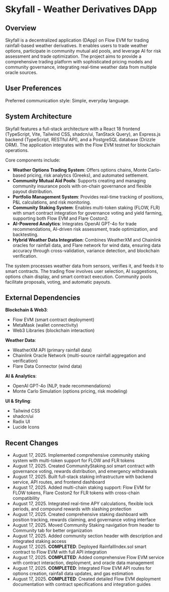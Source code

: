 # Skyfall - Weather Derivatives DApp

## Overview
Skyfall is a decentralized application (DApp) on Flow EVM for trading rainfall-based weather derivatives. It enables users to trade weather options, participate in community mutual aid pools, and leverage AI for risk assessment and trade optimization. The project aims to provide a comprehensive trading platform with sophisticated pricing models and community governance, integrating real-time weather data from multiple oracle sources.

## User Preferences
Preferred communication style: Simple, everyday language.

## System Architecture
Skyfall features a full-stack architecture with a React 18 frontend (TypeScript, Vite, Tailwind CSS, shadcn/ui, TanStack Query), an Express.js backend (TypeScript, RESTful API), and a PostgreSQL database (Drizzle ORM). The application integrates with the Flow EVM testnet for blockchain operations.

Core components include:
- **Weather Options Trading System**: Offers options chains, Monte Carlo-based pricing, risk analytics (Greeks), and automated settlement.
- **Community Mutual Aid Pools**: Supports creating and managing community insurance pools with on-chain governance and flexible payout distribution.
- **Portfolio Management System**: Provides real-time tracking of positions, P&L calculations, and risk monitoring.
- **Community Staking System**: Enables multi-token staking (FLOW, FLR) with smart contract integration for governance voting and yield farming, supporting both Flow EVM and Flare Coston2.
- **AI-Powered Analytics**: Integrates OpenAI GPT-4o for trade recommendations, AI-driven risk assessment, trade optimization, and backtesting.
- **Hybrid Weather Data Integration**: Combines WeatherXM and Chainlink oracles for rainfall data, and Flare network for wind data, ensuring data accuracy through cross-validation, variance detection, and blockchain verification.

The system processes weather data from sensors, verifies it, and feeds it to smart contracts. The trading flow involves user selection, AI suggestions, options chain display, and smart contract execution. Community pools facilitate proposals, voting, and automatic payouts.

## External Dependencies
**Blockchain & Web3**:
- Flow EVM (smart contract deployment)
- MetaMask (wallet connectivity)
- Web3 Libraries (blockchain interaction)

**Weather Data**:
- WeatherXM API (primary rainfall data)
- Chainlink Oracle Network (multi-source rainfall aggregation and verification)
- Flare Data Connector (wind data)

**AI & Analytics**:
- OpenAI GPT-4o (NLP, trade recommendations)
- Monte Carlo Simulation (options pricing, risk modeling)

**UI & Styling**:
- Tailwind CSS
- shadcn/ui
- Radix UI
- Lucide Icons

## Recent Changes
- August 17, 2025. Implemented comprehensive community staking system with multi-token support for FLOW and FLR tokens
- August 17, 2025. Created CommunityStaking.sol smart contract with governance voting, rewards distribution, and emergency withdrawals  
- August 17, 2025. Built full-stack staking infrastructure with backend service, API routes, and frontend dashboard
- August 17, 2025. Added multi-chain staking support: Flow EVM for FLOW tokens, Flare Coston2 for FLR tokens with cross-chain compatibility
- August 17, 2025. Integrated real-time APY calculations, flexible lock periods, and compound rewards with slashing protection
- August 17, 2025. Created comprehensive staking dashboard with position tracking, rewards claiming, and governance voting interface
- August 17, 2025. Moved Community Staking navigation from header to Community tab for better organization
- August 17, 2025. Added community section header with description and integrated staking access
- August 17, 2025. **COMPLETED**: Deployed RainfallIndex.sol smart contract to Flow EVM with full API integration
- August 17, 2025. **COMPLETED**: Added comprehensive Flow EVM service with contract interaction, deployment, and oracle data management
- August 17, 2025. **COMPLETED**: Integrated Flow EVM API routes for options creation, rainfall data updates, and gas estimation
- August 17, 2025. **COMPLETED**: Created detailed Flow EVM deployment documentation with contract specifications and integration guides